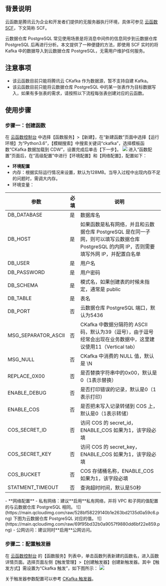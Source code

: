 ## 背景说明
云函数是腾讯云为企业和开发者们提供的无服务器执行环境，具体可参见 [云函数 SCF](https://cloud.tencent.com/product/scf)，下文简称 SCF。

云数据仓库 PostgreSQL 常见使用场景是将消息中间件的信息同步到云数据仓库 PostgreSQL 后再进行分析。本文提供了一种便捷的方法，即使用 SCF 实时的将 Kafka 中的数据导入到云数据仓库 PostgreSQL，无需用户维护任何服务。

## 注意事项
- 该云函数目前只能将腾讯云 CKafka 作为数据源，暂不支持自建 Kafka。
- 该云函数目前只能将云数据仓库 PostgreSQL 中的某一张表作为目标数据写入，如果有多张表的需求，请按照以下流程每张表创建对应的云函数。

## 使用步骤
###  步骤一：创建函数
在 [云函数控制台](https://console.cloud.tencent.com/scf/index?rid=4) 中选择【函数服务】>【新建】，在“新建函数”页面中选择【运行环境】为“Python3.6”，【模糊搜索】中搜索关键词“ckafka”，选择模板函数“CKafka 数据加载到 CDW”，设置完成后单击【下一步】。
![](https://main.qcloudimg.com/raw/6115e15c0f228d08caeea72f59961262.png)
进入“函数配置”页面后，在“高级配置”中进行【环境配置】和【网络配置】，配置如下：
- **环境配置**
 - 内存：根据实际运行情况来设置，默认为128MB。当导入过程中出现内存不足的问题时，需调大内存。
 - 环境变量：
<table>
	<thead>
	<tr>
	<th>参数</th>
	<th>必填</th>
	<th>说明</th>
	</tr>
	</thead>
<tbody>
	<tr>
		<td>DB_DATABASE</td>
		<td>是</td>
		<td>数据库名</td>
	</tr>
	<tr>
		<td>DB_HOST</td>
		<td>是</td>
		<td>如果函数是私有网络，并且和云数据仓库 PostgreSQL 是在同一子网，则可以填写云数据仓库 PostgreSQL 的内网 IP，否则需要填写外网 IP，并配置白名单</td>
	</tr>
	<tr>
		<td>DB_USER</td>
		<td>是</td>
		<td>用户名</td>
	</tr>
	<tr>
		<td>DB_PASSWORD</td>
		<td>是</td>
		<td>用户密码</td>
	</tr>
	<tr>
		<td>DB_SCHEMA</td>
		<td>是</td>
		<td>模式名，如果创建表的时候未指定，通常是 public</td>
	</tr>
	<tr>
		<td>DB_TABLE</td>
		<td>是</td>
		<td>表名</td>
	</tr>
	<tr>
		<td>DB_PORT</td>
		<td>否</td>
		<td>云数据仓库 PostgreSQL 端口，默认为5436</td>
	</tr>
	<tr>
		<td>MSG_SEPARATOR_ASCII</td>
		<td>否</td>
		<td>CKafka 中数据分隔符的 ASCII 码，默认为39（逗号），由于逗号经常会出现在业务数据中，这里建议使用11（Vertical tab）</td>
	</tr>
	<tr>
		<td>MSG_NULL</td>
		<td>否</td>
		<td>CKafka 中消费的 NULL 值，默认是 \N</td>
	</tr>
	<tr>
		<td>REPLACE_0X00</td>
		<td>否</td>
		<td>是否替换字符串中的0x00，默认是0（1表示替换）</td>
	</tr>
	<tr>
		<td>ENABLE_DEBUG</td>
		<td>否</td>
		<td>是否打印错误的记录，默认是0（1表示打印）</td>
	</tr>
	<tr>
		<td>ENABLE_COS</td>
		<td>否</td>
		<td>是否把未写入记录转储到 COS 上，默认是0（1表示转储）</td>
	</tr>	
	<tr>
		<td>COS_SECRET_ID</td>
		<td>否</td>
		<td>访问 COS 的 secret_id，ENABLE_COS 如果为1，该字段必填</td>
	</tr>	
	<tr>
		<td>COS_SECRET_KEY</td>
		<td>否</td>
		<td>访问 COS 的 secret_key，ENABLE_COS 如果为1，该字段必填</td>
	</tr>	
	<tr>
		<td>COS_BUCKET</td>
		<td>否</td>
		<td>COS 存储桶名称，ENABLE_COS 如果为1，该字段必填</td>
	</tr>	
	<tr>
		<td>STATMENT_TIMEOUT</td>
		<td>否</td>
		<td>查询超时时间，默认是50秒</td>
	</tr>	
</tbody>
</table>
- **网络配置**
 - 私有网络：建议**启用**私有网络，并将 VPC 和子网的值配置的与云数据仓库 PostgreSQL 相同。
 ![](https://main.qcloudimg.com/raw/528bf58229140b1e263bd2135d0a59c6.png)
 下图为云数据仓库 PostgreSQL 对应的值。
![](https://main.qcloudimg.com/raw/69f95bd32b0a9057f9880dd6bf22e859.png)
 - 公网访问：建议同时**启用**公网访问。

### 步骤二：配置触发器

在 [云函数控制台](https://console.cloud.tencent.com/scf/index?rid=4) 的【函数服务】列表中，单击函数列表新建的函数名，进入函数详情页面。选择页面左侧【触发管理】>【创建触发器】创建新触发器。其中【触发方式】需设置为“Ckafka 触发”，如下图所示：
![](https://main.qcloudimg.com/raw/3ad13178a24acf0e9a5cee2d630b3457.png)

关于触发器参数配置可以参考 [CKafka 触发器](https://cloud.tencent.com/document/product/583/17530)。
